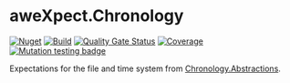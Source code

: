 # aweXpect.Chronology
[![Nuget](https://img.shields.io/nuget/v/aweXpect.Chronology)](https://www.nuget.org/packages/aweXpect.Chronology) 
[![Build](https://github.com/aweXpect/aweXpect.Chronology/actions/workflows/build.yml/badge.svg)](https://github.com/aweXpect/aweXpect.Chronology/actions/workflows/build.yml)
[![Quality Gate Status](https://sonarcloud.io/api/project_badges/measure?project=aweXpect_aweXpect.Chronology&metric=alert_status)](https://sonarcloud.io/summary/new_code?id=aweXpect_aweXpect.Chronology)
[![Coverage](https://sonarcloud.io/api/project_badges/measure?project=aweXpect_aweXpect.Chronology&metric=coverage)](https://sonarcloud.io/summary/new_code?id=aweXpect_aweXpect.Chronology)
[![Mutation testing badge](https://img.shields.io/endpoint?style=flat&url=https%3A%2F%2Fbadge-api.stryker-mutator.io%2Fgithub.com%2FaweXpect%2FaweXpect.Chronology%2Fmain)](https://dashboard.stryker-mutator.io/reports/github.com/aweXpect/aweXpect.Chronology/main)

Expectations for the file and time system from [Chronology.Abstractions](https://github.com/Chronology/Chronology.Abstractions).  
